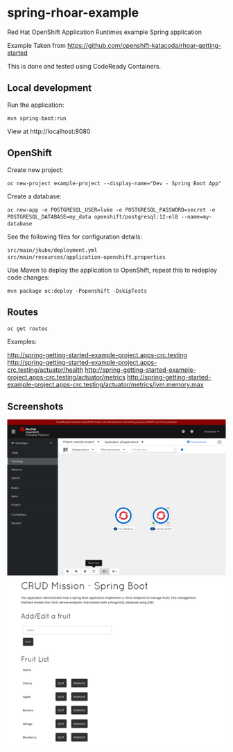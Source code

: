 # spring-rhoar-example
Red Hat OpenShift Application Runtimes example Spring application

Example Taken from https://github.com/openshift-katacoda/rhoar-getting-started

This is done and tested using CodeReady Containers.

## Local development

Run the application:

```
mvn spring-boot:run
```

View at http://localhost:8080

## OpenShift

Create new project:

```
oc new-project example-project --display-name="Dev - Spring Boot App"
```

Create a database:

```
oc new-app -e POSTGRESQL_USER=luke -e POSTGRESQL_PASSWORD=secret -e POSTGRESQL_DATABASE=my_data openshift/postgresql:12-el8 --name=my-database
```

See the following files for configuration details:

```
src/main/jkube/deployment.yml
src/main/resources/application-openshift.properties
```


Use Maven to deploy the application to OpenShift, repeat this to redeploy code changes:

```
mvn package oc:deploy -Popenshift -DskipTests
```

## Routes

```
oc get routes
```

Examples:

http://spring-getting-started-example-project.apps-crc.testing
http://spring-getting-started-example-project.apps-crc.testing/actuator/health
http://spring-getting-started-example-project.apps-crc.testing/actuator/metrics
http://spring-getting-started-example-project.apps-crc.testing/actuator/metrics/jvm.memory.max


## Screenshots

![OpenShift](img/screenshot-crc-example.png)
![Demo App](img/screenshot-example-app.png)